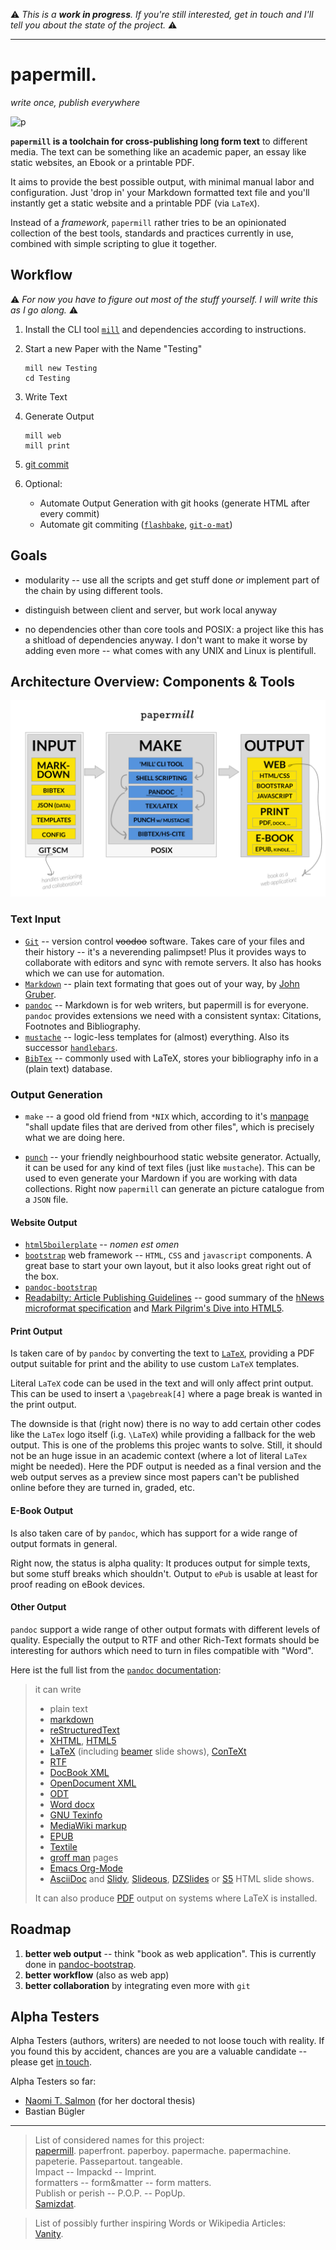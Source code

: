 :warning: *This is a **work in progress**.  If you're still interested, get in touch and I'll tell you about the state of the project.* :warning: 


---



papermill. 
==========

*write once, publish everywhere*

![p](http://upload.wikimedia.org/wikipedia/commons/thumb/1/19/Forest_Fibre_Company_Berlin%2C_New_Hampshire.JPG/220px-Forest_Fibre_Company_Berlin%2C_New_Hampshire.JPG)

**`papermill` is a toolchain for cross-publishing long form text** to different media. The text can be something like an academic paper, an essay like static websites, an Ebook or a printable PDF.

It aims to provide the best possible output, with minimal manual labor and configuration. Just 'drop in' your Markdown formatted text file and you'll instantly get a static website and a printable PDF (via `LaTeX`).

Instead of a *framework*, `papermill` rather tries to be an opinionated collection of the best tools, standards and practices currently in use, combined with simple scripting to glue it together.


## Workflow

:warning: *For now you have to figure out most of the stuff yourself. I will write this as I go along.* :warning:

1. Install the CLI tool [`mill`](https://github.com/papermill/mill) and dependencies according to instructions.

2. Start a new Paper with the Name "Testing"

    `````
    mill new Testing
    cd Testing
    `````

3. Write Text

4. Generate Output

    `````
    mill web
    mill print
    `````
5. [git commit](http://git-scm.com/docs/git-commit)

5. Optional: 
   - Automate Output Generation with git hooks (generate HTML after every commit)
   - Automate git commiting ([`flashbake`](https://github.com/commandline/flashbake), [`git-o-mat`](https://github.com/eins78/git-o-mat))


## Goals   

* modularity -- use all the scripts and get stuff done *or* implement part of the chain by using different tools.

* distinguish between client and server, but work local anyway

* no dependencies other than core tools and POSIX: a project like this has a shitload of dependencies anyway. I don't want to make it worse by adding even more -- what comes with any UNIX and Linux is plentifull.


## Architecture Overview: Components & Tools

![high-level overview](https://github.com/papermill/documentation/raw/master/images/papermill.sketch-arch1%402x.png)

### Text Input
- [`Git`](http://git-scm.com) -- version control <del>voodoo</del> software. Takes care of your files and their history -- it's a neverending palimpset! Plus it provides ways to collaborate with editors and sync with remote servers. It also has hooks which we can use for automation.
- [`Markdown`](http://daringfireball.net/projects/markdown/) -- plain text formating that goes out of your way, by [John Gruber](http://daringfireball.net). 
- [`pandoc`](http://johnmacfarlane.net/pandoc/)  -- Markdown is for web writers, but papermill is for everyone. `pandoc` provides extensions we need with a consistent syntax: Citations, Footnotes and Bibliography.
- [`mustache`](http://mustache.github.com) -- logic-less templates for (almost) everything. Also its successor [`handlebars`](http://handlebarsjs.com).
- [`BibTex`](http://www.bibtex.org) -- commonly used with LaTeX, stores your bibliography info in a (plain text) database.

### Output Generation
- `make` -- a good old friend from `*NIX` which, according to it's [manpage](http://man.cx/make) "shall update files that are derived from other files", which is precisely what we are doing here.

- [`punch`](https://github.com/laktek/punch) -- your friendly neighbourhood static website generator. Actually, it can be used for any kind of text files (just like `mustache`). This can be used to even generate your Mardown if you are working with data collections. Right now `papermill` can generate an picture catalogue from a `JSON` file. 

#### Website Output  
- [`html5boilerplate`](http://html5boilerplate.com) -- *nomen est omen*
- [`bootstrap`](http://twitter.github.com/bootstrap/) web framework -- `HTML`, `CSS` and `javascript` components. A great base to start your own layout, but it also looks great right out of the box.
- [`pandoc-bootstrap`](http://papermill.github.com/pandoc-bootstrap/)
- [Readabilty: Article Publishing Guidelines](http://www.readability.com/publishers/guidelines/#reader) -- good summary of the [hNews microformat specification](http://microformats.org/wiki/hnews) and [Mark Pilgrim's Dive into HTML5](http://diveintohtml5.ep.io/semantics.html#new-elements).

#### Print Output

Is taken care of by `pandoc` by converting the text to [`LaTeX`](#), providing a PDF output suitable for print and the ability to use custom `LaTeX` templates.

Literal `LaTeX` code can be used in the text and will only affect print output. This can be used to insert a `\pagebreak[4]` where a page break is wanted in the print output. 

The downside is that (right now) there is no way to add certain other codes like the `LaTex` logo itself (i.g. `\LaTeX`) while providing a fallback for the web output. This is one of the problems this projec wants to solve. Still, it should not be an huge issue in an academic context (where a lot of literal `LaTex` might be needed). Here the PDF output is needed as a final version and the web output serves as a preview since most papers can't be published online before they are turned in, graded, etc.

#### E-Book Output

Is also taken care of by `pandoc`, which has support for a wide range of output formats in general. 

Right now, the status is alpha quality: It produces output for simple texts, but some stuff breaks which shouldn't. Output to `ePub` is usable at least for proof reading on eBook devices.

#### Other Output

`pandoc` support a wide range of other output formats with different levels of quality. Especially the output to RTF and other Rich-Text formats should be interesting for authors which need to turn in files compatible with "Word".

Here ist the full list from the [`pandoc` documentation](http://johnmacfarlane.net/pandoc/README.html):

> it can write 
>
> - plain text
> - [markdown](http://daringfireball.net/projects/markdown/)
> - [reStructuredText](http://docutils.sourceforge.net/docs/ref/rst/introduction.html)
> - [XHTML](http://www.w3.org/TR/xhtml1/), [HTML5](http://www.w3.org/TR/html5/)
> - [LaTeX](http://www.latex-project.org/) (including [beamer](http://www.tex.ac.uk/CTAN/macros/latex/contrib/beamer) slide shows), [ConTeXt](http://www.pragma-ade.nl/)
> - [RTF](http://en.wikipedia.org/wiki/Rich_Text_Format)
> - [DocBook XML](http://www.docbook.org/)
> - [OpenDocument
XML](http://opendocument.xml.org/)
> - [ODT](http://en.wikipedia.org/wiki/OpenDocument)
> - [Word
docx](http://www.microsoft.com/interop/openup/openxml/default.aspx)
> - [GNU Texinfo](http://www.gnu.org/software/texinfo/)
> - [MediaWiki
markup](http://www.mediawiki.org/wiki/Help:Formatting)
> - [EPUB](http://www.idpf.org/)
> - [Textile](http://redcloth.org/textile)
> - [groff man](http://developer.apple.com/DOCUMENTATION/Darwin/Reference/ManPages/man7/groff_man.7.html) pages
> - [Emacs Org-Mode](http://orgmode.org)
> - [AsciiDoc](http://www.methods.co.nz/asciidoc/)
> and [Slidy](http://www.w3.org/Talks/Tools/Slidy/), [Slideous](http://goessner.net/articles/slideous/), [DZSlides](http://paulrouget.com/dzslides/) or [S5](http://meyerweb.com/eric/tools/s5/) HTML slide shows. 
> 
> It can also produce [PDF](http://www.adobe.com/pdf/) output on systems where LaTeX is installed.


## Roadmap

1. **better web output** -- think "book as web application". This is currently done in [pandoc-bootstrap](https://github.com/papermill/pandoc-bootstrap).
1. **better workflow** (also as web app)
1. **better collaboration** by integrating even more with `git`

## Alpha Testers

Alpha Testers (authors, writers) are needed to not loose touch with reality.
If you found this by accident, chances are you are a valuable candidate -- please get [in touch](http://twitter.com/eins78).

Alpha Testers so far:

- [Naomi T. Salmon](http://nts.is) (for her doctoral thesis)
- Bastian Bügler




--- --- --- 

> List of considered names for this project:   
[papermill](https://upload.wikimedia.org/wikipedia/commons/1/19/Forest_Fibre_Company_Berlin%2C_New_Hampshire.JPG). paperfront. paperboy. papermache. papermachine. papeterie. Passepartout. tangeable.  
Impact -- Impackd -- Imprint.  
formatters -- form&matter -- form matters.  
Publish or perish -- P.O.P. -- PopUp.  
[Samizdat](https://en.wikipedia.org/wiki/Samizdat).


> List of possibly further inspiring Words or Wikipedia Articles:  
    [Vanity](https://en.wikipedia.org/wiki/Vanity). 
